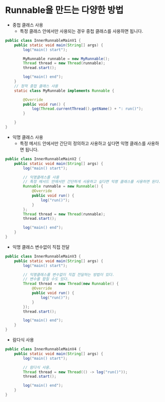 # Runnable을 만드는 다양한 방법

- 중첩 클래스 사용
  - 특정 클래스 안에서만 사용되는 경우 중첩 클래스를 사용하면 됩니다.

```  java
public class InnerRunnableMainV1 {
	public static void main(String[] args) {
		log("main() start");

		MyRunnable runnable = new MyRunnable();
		Thread thread = new Thread(runnable);
		thread.start();

		log("main() end");
	}
	// 정적 중첩 클래스 사용
	static class MyRunnable implements Runnable {

		@Override
		public void run() {
			log(Thread.currentThread().getName() + ": run()");
		}

	}
}

```



- 익명 클래스 사용
  - 특정 메서드 안에서만 간단히 정의하고 사용하고 싶다면 익명 클래스를 사용하면 됩니다.

``` java
public class InnerRunnableMainV2 {
	public static void main(String[] args) {
		log("main() start");

		// 익명클래스를 사용
		// 특정 메서드 안에서만 간단하게 사용하고 싶다면 익명 클래스를 사용하면 된다.
		Runnable runnable = new Runnable() {
			@Override
			public void run() {
				log("run()");
			}
		};
		Thread thread = new Thread(runnable);
		thread.start();

		log("main() end");
	}
}
```



- 익명 클래스 변수없이 직접 전달

```java
public class InnerRunnableMainV3 {
	public static void main(String[] args) {
		log("main() start");

		// 익명클래스를 변수없이 직접 전달하는 방법이 있다.
		// 변수를 합칠 수도 있다.
		Thread thread = new Thread(new Runnable() {
			@Override
			public void run() {
				log("run()");
			}
		});
		thread.start();

		log("main() end");
	}
}
```



- 람다식 사용

``` java
public class InnerRunnableMainV4 {
	public static void main(String[] args) {
		log("main() start");

		// 람다식 사용.
		Thread thread = new Thread(() -> log("run()"));
		thread.start();

		log("main() end");
	}
}
```







